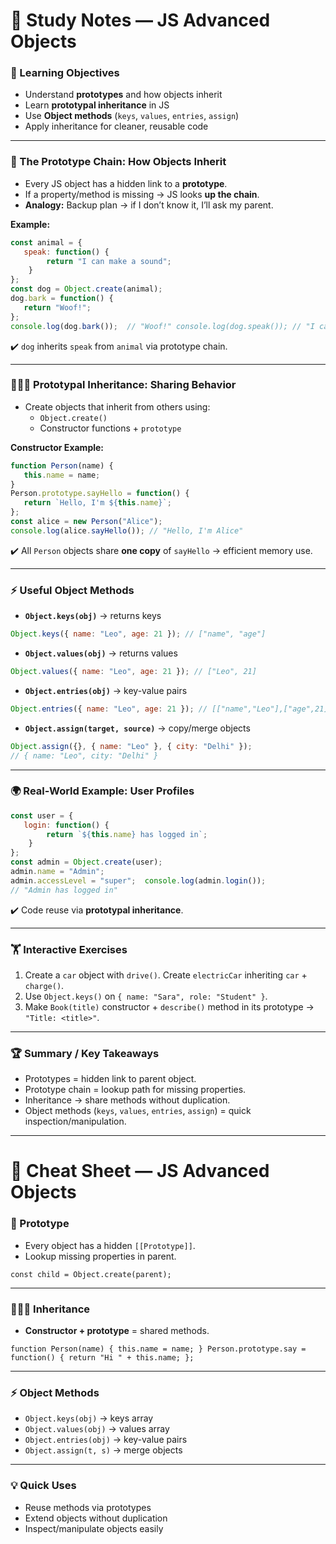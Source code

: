 # 📑 Study Notes — JS Advanced Objects

### 🎯 Learning Objectives

- Understand **prototypes** and how objects inherit
- Learn **prototypal inheritance** in JS
- Use **Object methods** (`keys`, `values`, `entries`, `assign`)
- Apply inheritance for cleaner, reusable code

---

### 🔗 The Prototype Chain: How Objects Inherit

- Every JS object has a hidden link to a **prototype**.
- If a property/method is missing → JS looks **up the chain**.
- **Analogy:** Backup plan → if I don’t know it, I’ll ask my parent.

**Example:**

```js
const animal = {
   speak: function() {
        return "I can make a sound";
    }
};
const dog = Object.create(animal);
dog.bark = function() {
   return "Woof!";
};
console.log(dog.bark());  // "Woof!" console.log(dog.speak()); // "I can make a sound"
```

✔️ `dog` inherits `speak` from `animal` via prototype chain.

---

### 👨‍👩‍👧 Prototypal Inheritance: Sharing Behavior

- Create objects that inherit from others using:
    - `Object.create()`
    - Constructor functions + `prototype`

**Constructor Example:**

```js
function Person(name) {
   this.name = name;
}  
Person.prototype.sayHello = function() {
   return `Hello, I'm ${this.name}`; 
};
const alice = new Person("Alice"); 
console.log(alice.sayHello()); // "Hello, I'm Alice"
```

✔️ All `Person` objects share **one copy** of `sayHello` → efficient memory use.

---

### ⚡ Useful Object Methods

- **`Object.keys(obj)`** → returns keys

```js
Object.keys({ name: "Leo", age: 21 }); // ["name", "age"]
```

- **`Object.values(obj)`** → returns values

```js
Object.values({ name: "Leo", age: 21 }); // ["Leo", 21]
```

- **`Object.entries(obj)`** → key-value pairs

```js
Object.entries({ name: "Leo", age: 21 }); // [["name","Leo"],["age",21]]
```

- **`Object.assign(target, source)`** → copy/merge objects

```js
Object.assign({}, { name: "Leo" }, { city: "Delhi" }); 
// { name: "Leo", city: "Delhi" }
```

---

### 🌍 Real-World Example: User Profiles

```js
const user = {
   login: function() {
        return `${this.name} has logged in`;
	} 
};  
const admin = Object.create(user); 
admin.name = "Admin"; 
admin.accessLevel = "super";  console.log(admin.login()); 
// "Admin has logged in"
```

✔️ Code reuse via **prototypal inheritance**.

---

### 🏋️ Interactive Exercises

1. Create a `car` object with `drive()`. Create `electricCar` inheriting `car` + `charge()`.
2. Use `Object.keys()` on `{ name: "Sara", role: "Student" }`.
3. Make `Book(title)` constructor + `describe()` method in its prototype → `"Title: <title>"`.

---

### 🏆 Summary / Key Takeaways

- Prototypes = hidden link to parent object.
- Prototype chain = lookup path for missing properties.
- Inheritance → share methods without duplication.
- Object methods (`keys`, `values`, `entries`, `assign`) = quick inspection/manipulation.

---

# 📝 Cheat Sheet — JS Advanced Objects

### 🔗 Prototype

- Every object has a hidden `[[Prototype]]`.
- Lookup missing properties in parent.

`const child = Object.create(parent);`

---

### 👨‍👩‍👧 Inheritance

- **Constructor + prototype** = shared methods.

`function Person(name) { this.name = name; } Person.prototype.say = function() { return "Hi " + this.name; };`

---

### ⚡ Object Methods

- `Object.keys(obj)` → keys array
- `Object.values(obj)` → values array
- `Object.entries(obj)` → key-value pairs
- `Object.assign(t, s)` → merge objects

---

### 💡 Quick Uses

- Reuse methods via prototypes
- Extend objects without duplication
- Inspect/manipulate objects easily